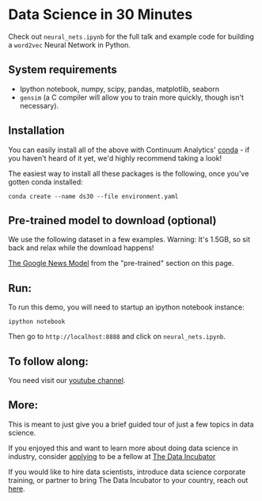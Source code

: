 # Data Science in 30 Minutes

Check out `neural_nets.ipynb` for the full talk and example code for building a `word2vec` Neural Network in Python.

## System requirements

- Ipython notebook, numpy, scipy, pandas, matplotlib, seaborn
- `gensim` (a C compiler will allow you to train more quickly, though isn't necessary).


## Installation
You can easily install all of the above with Continuum Analytics' [conda](http://conda.pydata.org/docs/) - if you haven't heard of it yet, we'd highly recommend taking a look!

The easiest way to install all these packages is the following, once you've gotten conda installed:

``` 
conda create --name ds30 --file environment.yaml
```

## Pre-trained model to download (optional)
We use the following dataset in a few examples. Warning: It's 1.5GB, so sit back and relax while the download happens!

[The Google News Model](https://code.google.com/p/word2vec/#Pre-trained_word_and_phrase_vectors) from the "pre-trained" section on this page.


## Run:
To run this demo, you will need to startup an ipython notebook instance:
```
ipython notebook
```

Then go to `http://localhost:8888` and click on `neural_nets.ipynb`.

## To follow along:
You need visit our [youtube channel](https://www.youtube.com/watch?v=Xoiv_581ahU).

## More:
This is meant to just give you a brief guided tour of just a few topics in data science.

If you enjoyed this and want to learn more about doing data science in industry, consider [applying](https://www.thedataincubator.com/fellowship.html#apply?ref=ds30) to be a fellow at [The Data Incubator](https://www.thedataincubator.com/?ref=ds30)

If you would like to hire data scientists, introduce data science corporate training, or partner to bring The Data Incubator to your country, reach out [here](https://www.thedataincubator.com/hiring.html?ref=ds30).
